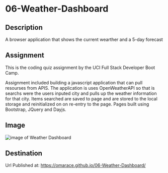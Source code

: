 # 06-Weather-Dashboard

## Description

A browser application that shows the current wearther and a 5-day forecast

## Assignment

This is the coding quiz assignment by the UCI Full Stack Developer Boot Camp.

Assignment included building a javascript application that can pull resourses from APIS. The application is uses OpenWeatherAPI so that is searchs were the users inputed city and pulls up the weather information for that city.
Items searched are saved to page and are stored to the local storage and reinitialized on on re-entry to the page. Pages built using Bootstrap, JQuery and Dayjs.

## Image

![image of Weather Dashboard ](IMAGE)

## Destination

Url Published at: https://omarace.github.io/06-Weather-Dashboard/